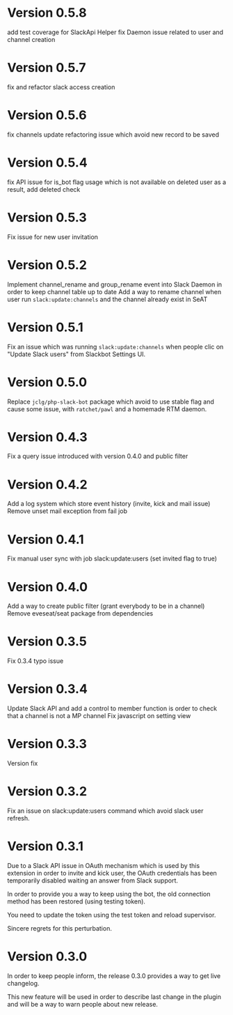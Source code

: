 # Version 0.5.8
add test coverage for SlackApi Helper
fix Daemon issue related to user and channel creation

# Version 0.5.7
fix and refactor slack access creation

# Version 0.5.6
fix channels update refactoring issue which avoid new record to be saved

# Version 0.5.4
fix API issue for is_bot flag usage which is not available on deleted user
as a result, add deleted check

# Version 0.5.3
Fix issue for new user invitation

# Version 0.5.2
Implement channel_rename and group_rename event into Slack Daemon in order to keep channel table up to date
Add a way to rename channel when user run `slack:update:channels` and the channel already exist in SeAT

# Version 0.5.1
Fix an issue which was running `slack:update:channels` when people clic on "Update Slack users" from
Slackbot Settings UI.

# Version 0.5.0
Replace `jclg/php-slack-bot` package which avoid to use stable flag and cause some issue,
with `ratchet/pawl` and a homemade RTM daemon.

# Version 0.4.3
Fix a query issue introduced with version 0.4.0 and public filter

# Version 0.4.2
 Add a log system which store event history (invite, kick and mail issue)
 Remove unset mail exception from fail job

# Version 0.4.1
Fix manual user sync with job slack:update:users (set invited flag to true)

# Version 0.4.0
Add a way to create public filter (grant everybody to be in a channel)
Remove eveseat/seat package from dependencies

# Version 0.3.5
Fix 0.3.4 typo issue

# Version 0.3.4
Update Slack API and add a control to member function is order to check that a channel is not a MP channel
Fix javascript on setting view

# Version 0.3.3
Version fix

# Version 0.3.2

Fix an issue on slack:update:users command which avoid slack user refresh.

# Version 0.3.1

Due to a Slack API issue in OAuth mechanism which is used by this extension in order to invite and kick user,
the OAuth credentials has been temporarily disabled waiting an answer from Slack support.

In order to provide you a way to keep using the bot, the old connection method has been restored (using testing token).

You need to update the token using the test token and reload supervisor.

Sincere regrets for this perturbation.

# Version 0.3.0

In order to keep people inform, the release 0.3.0 provides a way to get live changelog.

This new feature will be used in order to describe last change in the plugin and will be a way to warn people
about new release.